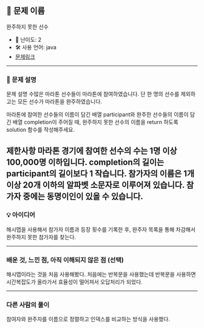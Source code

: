 ## 📘 문제 이름
완주하지 못한 선수

- 🧩 난이도: 2
- 🛠 사용 언어: java
- [문제링크](https://school.programmers.co.kr/learn/courses/30/lessons/42576)

---

### 🧠 문제 설명
문제 설명
수많은 마라톤 선수들이 마라톤에 참여하였습니다. 단 한 명의 선수를 제외하고는 모든 선수가 마라톤을 완주하였습니다.

마라톤에 참여한 선수들의 이름이 담긴 배열 participant와 완주한 선수들의 이름이 담긴 배열 completion이 주어질 때, 완주하지 못한 선수의 이름을 return 하도록 solution 함수를 작성해주세요.

제한사항
마라톤 경기에 참여한 선수의 수는 1명 이상 100,000명 이하입니다.
completion의 길이는 participant의 길이보다 1 작습니다.
참가자의 이름은 1개 이상 20개 이하의 알파벳 소문자로 이루어져 있습니다.
참가자 중에는 동명이인이 있을 수 있습니다.
---

### 💡 아이디어
해시맵을 사용해서 참가자 이름과 등장 횟수를 기록한 후, 완주자 목록을 통해 차감해서 완주하지 못한 참가자를 찾는다.


---

### 배운 것, 느낀 점, 아직 이해되지 않은 점 (선택)
해시맵이라는 것을 처음 사용해봤다. 처음에는 반복문을 사용했는데 반복문을 사용하면 시간복잡도가 올라가서 효율성이 떨어져서 오답처리가 되었다.

---

### 다른 사람의 풀이
참여자와 완주자를 이름으로 정렬하고 인덱스를 비교하는 방식을 사용했다.